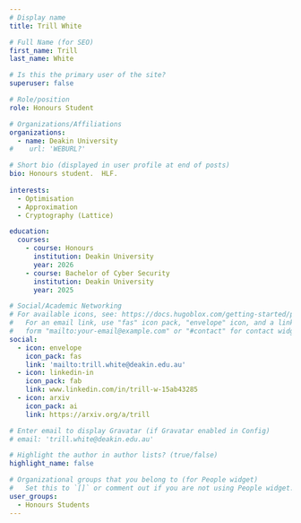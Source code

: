```yaml
---
# Display name
title: Trill White 

# Full Name (for SEO)
first_name: Trill
last_name: White

# Is this the primary user of the site?
superuser: false

# Role/position
role: Honours Student

# Organizations/Affiliations
organizations:
  - name: Deakin University
#    url: 'WEBURL?'

# Short bio (displayed in user profile at end of posts)
bio: Honours student.  HLF.
 
interests:
  - Optimisation
  - Approximation
  - Cryptography (Lattice)

education:
  courses:
    - course: Honours
      institution: Deakin University
      year: 2026
    - course: Bachelor of Cyber Security 
      institution: Deakin University
      year: 2025

# Social/Academic Networking
# For available icons, see: https://docs.hugoblox.com/getting-started/page-builder/#icons
#   For an email link, use "fas" icon pack, "envelope" icon, and a link in the
#   form "mailto:your-email@example.com" or "#contact" for contact widget.
social:
  - icon: envelope
    icon_pack: fas
    link: 'mailto:trill.white@deakin.edu.au'
  - icon: linkedin-in
    icon_pack: fab
    link: www.linkedin.com/in/trill-w-15ab43285
  - icon: arxiv
    icon_pack: ai
    link: https://arxiv.org/a/trill

# Enter email to display Gravatar (if Gravatar enabled in Config)
# email: 'trill.white@deakin.edu.au'

# Highlight the author in author lists? (true/false)
highlight_name: false

# Organizational groups that you belong to (for People widget)
#   Set this to `[]` or comment out if you are not using People widget.
user_groups:
  - Honours Students
---
```

